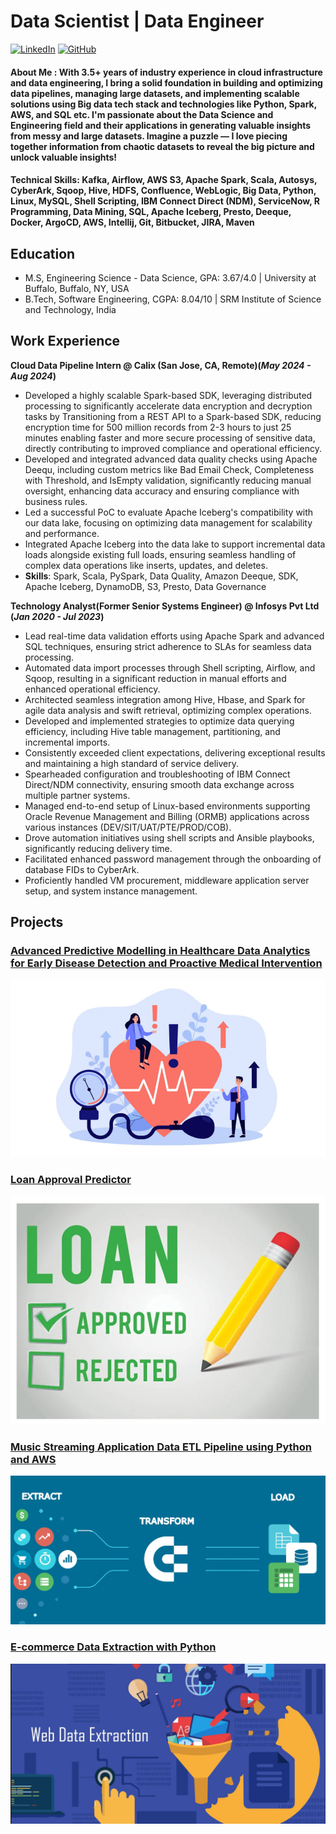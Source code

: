 # Data Scientist | Data Engineer
[![LinkedIn](https://img.shields.io/badge/LinkedIn-blue?style=for-the-badge&logo=linkedin)](https://www.linkedin.com/in/abhinav51/)      [![GitHub](https://img.shields.io/badge/GitHub-black?style=for-the-badge&logo=github)](https://github.com/anehra-15/)

#### **About Me :** With 3.5+ years of industry experience in cloud infrastructure and data engineering, I bring a solid foundation in building and optimizing data pipelines, managing large datasets, and implementing scalable solutions using Big data tech stack and technologies like Python, Spark, AWS, and SQL etc. I'm passionate about the Data Science and Engineering field and their applications in generating valuable insights from messy and large datasets. Imagine a puzzle — I love piecing together information from chaotic datasets to reveal the big picture and unlock valuable insights!

#### **Technical Skills:** Kafka, Airflow, AWS S3, Apache Spark, Scala, Autosys, CyberArk, Sqoop, Hive, HDFS, Confluence, WebLogic, Big Data, Python, Linux, MySQL, Shell Scripting, IBM Connect Direct (NDM), ServiceNow, R Programming, Data Mining, SQL, Apache Iceberg, Presto, Deeque, Docker, ArgoCD, AWS, Intellij, Git, Bitbucket, JIRA, Maven

## Education					       		
- M.S, Engineering Science - Data Science, GPA: 3.67/4.0	| University at Buffalo, Buffalo, NY, USA      		
- B.Tech, Software Engineering, CGPA: 8.04/10 | SRM Institute of Science and Technology, India 

## Work Experience
**Cloud Data Pipeline Intern @ Calix (San Jose, CA, Remote)(_May 2024 - Aug 2024_)**
- Developed a highly scalable Spark-based SDK, leveraging distributed processing to significantly accelerate data encryption and decryption tasks by Transitioning from a REST API to a Spark-based SDK, reducing encryption time for 500 million records from 2-3 hours to just 25 minutes enabling faster and more secure processing of sensitive data, directly contributing to improved compliance and operational efficiency.
- Developed and integrated advanced data quality checks using Apache Deequ, including custom metrics like Bad Email Check, Completeness with Threshold, and IsEmpty validation, significantly reducing manual oversight, enhancing data accuracy and ensuring compliance with business rules.
-  Led a successful PoC to evaluate Apache Iceberg's compatibility with our data lake, focusing on optimizing data management for scalability and performance.
-  Integrated Apache Iceberg into the data lake to support incremental data loads alongside existing full loads, ensuring seamless handling of complex data operations like inserts, updates, and deletes.
- **Skills**: Spark, Scala, PySpark, Data Quality, Amazon Deeque, SDK, Apache Iceberg, DynamoDB, S3, Presto, Data Governance
  
**Technology Analyst(Former Senior Systems Engineer) @ Infosys Pvt Ltd (_Jan 2020 - Jul 2023_)**
- Lead real-time data validation efforts using Apache Spark and advanced SQL techniques, ensuring strict adherence to SLAs for seamless data processing.
- Automated data import processes through Shell scripting, Airflow, and Sqoop, resulting in a significant reduction in manual efforts and enhanced operational efficiency.
- Architected seamless integration among Hive, Hbase, and Spark for agile data analysis and swift retrieval, optimizing complex operations.
- Developed and implemented strategies to optimize data querying efficiency, including Hive table management, partitioning, and incremental imports.
- Consistently exceeded client expectations, delivering exceptional results and maintaining a high standard of service delivery.
- Spearheaded configuration and troubleshooting of IBM Connect Direct/NDM connectivity, ensuring smooth data exchange across multiple partner systems.
- Managed end-to-end setup of Linux-based environments supporting Oracle Revenue Management and Billing (ORMB) applications across various instances (DEV/SIT/UAT/PTE/PROD/COB).
- Drove automation initiatives using shell scripts and Ansible playbooks, significantly reducing delivery time.
- Facilitated enhanced password management through the onboarding of database FIDs to CyberArk.
- Proficiently handled VM procurement, middleware application server setup, and system instance management.



## Projects
### [Advanced Predictive Modelling in Healthcare Data Analytics for Early Disease Detection and Proactive Medical Intervention](https://github.com/anehra-15/-Predictive-Modelling-for-Early-Disease-Detection-)

![alt text](img/p2.jpg)

### [Loan Approval Predictor](https://github.com/anehra-15/Bank-Loan-Approval-Predictor)

![alt text](img/p3.jpg)

### [Music Streaming Application Data ETL Pipeline using Python and AWS](https://github.com/anehra-15/Music_Data_ETL_Pipeline)

![alt text](img/etl.jpg)

### [E-commerce Data Extraction with Python](https://github.com/anehra-15/E_commerce_Data_Extraction_with_Python)

![alt text](img/d_e.PNG)



